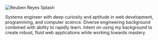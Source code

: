 ![Reuben Reyes Splash](https://www.dropbox.com/s/9ujvr1q6oxd6jzs/splash.svg)

Systems engineer with deep curiosity and aptitude in web development, programming, and computer science. Diverse engineering background combined with ability to rapidly learn. Intent on using my background to create robust, fluid web applications while working towards mastery.
